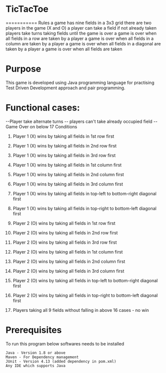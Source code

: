 # TicTacToe
===========
Rules
a game has nine fields in a 3x3 grid
there are two players in the game (X and O)
a player can take a field if not already taken
players take turns taking fields until the game is over
  a game is over when all fields in a row are taken by a player
  a game is over when all fields in a column are taken by a player
  a game is over when all fields in a diagonal are taken by a player
  a game is over when all fields are taken

# Purpose

  This game is developed using Java programming language for practising Test Driven Development approach and pair programming.
 

# Functional cases:
--Player take alternate turns
-- players can't take already occupied field
-- Game Over on below 17 Conditions
1) Player 1 (X) wins by taking all fields in 1st row first
2) Player 1 (X) wins by taking all fields in 2nd row first
3) Player 1 (X) wins by taking all fields in 3rd row first
4) Player 1 (X) wins by taking all fields in 1st column first
5) Player 1 (X) wins by taking all fields in 2nd column first
6) Player 1 (X) wins by taking all fields in 3rd column first
7) Player 1 (X) wins by taking all fields in top-left to bottom-right diagonal first
8) Player 1 (X) wins by taking all fields in top-right to bottom-left diagonal first

9) Player 2 (O) wins by taking all fields in 1st row first
10) Player 2 (O) wins by taking all fields in 2nd row first
11) Player 2 (O) wins by taking all fields in 3rd row first
12) Player 2 (O) wins by taking all fields in 1st column first
13) Player 2 (O) wins by taking all fields in 2nd column first
14) Player 2 (O) wins by taking all fields in 3rd column first
15) Player 2 (O) wins by taking all fields in top-left to bottom-right diagonal first
16) Player 2 (O) wins by taking all fields in top-right to bottom-left diagonal first

17) Players taking all 9 fields without falling in above 16 cases - no win


# Prerequisites
To run this program below softwares needs to be installed
```
Java - Version 1.8 or above
Maven - For Dependency management
JUnit - Version 4.13 (added dependency in pom.xml)
Any IDE which supports Java
```